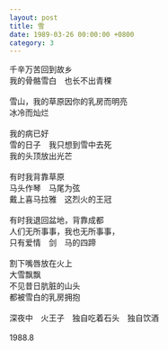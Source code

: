 ```yaml
---
layout: post
title: 雪
date: 1989-03-26 00:00:00 +0800
category: 3
---
```


千辛万苦回到故乡<br>
我的骨骼雪白　也长不出青稞<br>
<br>
雪山，我的草原因你的乳房而明亮<br>
冰冷而灿烂<br>
<br>
我的病已好<br>
雪的日子　我只想到雪中去死<br>
我的头顶放出光芒<br>
<br>
有时我背靠草原<br>
马头作琴　马尾为弦<br>
戴上喜马拉雅　这烈火的王冠<br>
<br>
有时我退回盆地，背靠成都<br>
人们无所事事，我也无所事事，<br>
只有爱情　剑　马的四蹄<br>
<br>
割下嘴唇放在火上<br>
大雪飘飘<br>
不见昔日肮脏的山头<br>
都被雪白的乳房拥抱<br>
<br>
深夜中　火王子　独自吃着石头　独自饮酒<br>
<br>
1988.8